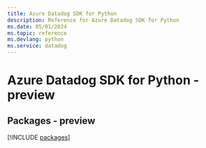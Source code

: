 ```yaml
---
title: Azure Datadog SDK for Python
description: Reference for Azure Datadog SDK for Python
ms.date: 05/01/2024
ms.topic: reference
ms.devlang: python
ms.service: datadog
---
```

# Azure Datadog SDK for Python - preview
## Packages - preview
[!INCLUDE [packages](datadog-index.md)]